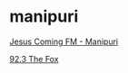 # manipuri

[Jesus Coming FM - Manipuri](https://onlineradiobox.com/json/in/jesuscomingmanip/play?platform=web)

[92.3 The Fox](https://playerservices.streamtheworld.com/api/livestream-redirect/KOFXFMAAC.aac?dist=onlineradiobox)

